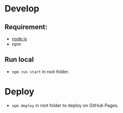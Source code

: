 
# Develop
## Requirement:
* [node.js](https://nodejs.org/en/download/)
* npm

## Run local
* `npm run start` in root folder.

# Deploy
* `npm deploy` in root folder to deploy on GitHub Pages.